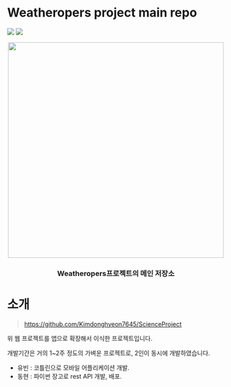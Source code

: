 # Weatheropers project main repo
<img src="https://img.shields.io/github/languages/count/Weatheropers/Weatheropers"> <img src="https://img.shields.io/github/languages/top/Weatheropers/Weatheropers">

<p align='center'><img src='https://user-images.githubusercontent.com/48408417/84583197-2411d380-ae31-11ea-9f5d-983f5e9a1f50.png' width='500'></p>
<h3 align='center'>Weatheropers프로젝트의 메인 저장소</p> 

# 소개
> https://github.com/Kimdonghyeon7645/ScienceProject

위 웹 프로젝트를 앱으로 확장해서 이식한 프로젝트입니다.

개발기간은 거의 1~2주 정도의 가벼운 프로젝트로, 2인이 동시에 개발하였습니다.  
- 유빈 : 코틀린으로 모바일 어플리케이션 개발.
- 동현 : 파이썬 장고로 rest API 개발, 배포.
